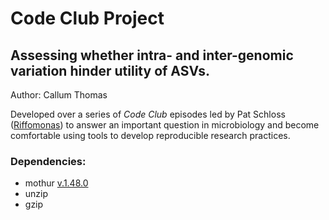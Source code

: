 # Code Club Project
## Assessing whether intra- and inter-genomic variation hinder utility of ASVs.

Author: Callum Thomas

Developed over a series of *Code Club* episodes led by Pat Schloss ([Riffomonas](https://www.youtube.com/c/RiffomonasProject)) to answer an important question in microbiology and become comfortable using tools to develop reproducible research practices.

### Dependencies:
- mothur [v.1.48.0](https://github.com/mothur/mothur/releases/tag/v1.48.0)
- unzip
- gzip
